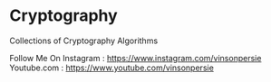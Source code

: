 # Cryptography
Collections of Cryptography Algorithms



Follow Me On
Instagram : https://www.instagram.com/vinsonpersie
Youtube.com : https://www.youtube.com/vinsonpersie
